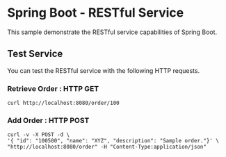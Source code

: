 
# Spring Boot - RESTful Service 

This sample demonstrate the RESTful service capabilities of Spring Boot. 

## Test Service 
You can test the RESTful service with the following HTTP requests. 

### Retrieve Order : HTTP GET  
``
curl http://localhost:8080/order/100
``


### Add Order : HTTP POST 

``` 
curl -v -X POST -d \
'{ "id": "100500", "name": "XYZ", "description": "Sample order."}' \
"http://localhost:8080/order" -H "Content-Type:application/json"
```

